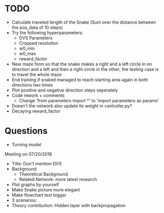 # TODO

- Calculate traveled length of the Snake (Sum over the distance between the pos_data of 10 steps)
- Try the following hyperparameters:
  - DVS Parameters
  - Cropped resolution
  - w0_min
  - w0_max
  - reward_factor
- New maze form so that the snake makes a right and a left circle in on direction and a left and then a right circle in the other; the testing case is to travel the whole maze
- End training if snaked managed to reach starting area again in both directions two times
- Plot positive and negative direction steps seperately
- Code rework + comments
  - Change 'from parameters import \*' to 'import parameters as params'
- Doesn't the network also update its weight in controller.py?
- Decaying reward_factor

# Questions
- Turning model

Meeting on 07/20/2018
- Title: Don't mention DVS
- Background
  - Theoretical Background
  - Related Network: more latest research
- Plot graphs by yourself
- Make Snake picture more elegant
- Make flowchart text bigger
- 3 scenarios:
- Theory contribution: Hidden layer with backpropagation
